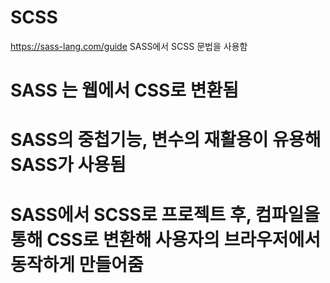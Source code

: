 # SCSS

https://sass-lang.com/guide
SASS에서 SCSS 문법을 사용함

# SASS 는 웹에서 CSS로 변환됨

# SASS의 중첩기능, 변수의 재활용이 유용해 SASS가 사용됨

# SASS에서 SCSS로 프로젝트 후, 컴파일을 통해 CSS로 변환해 사용자의 브라우저에서 동작하게 만들어줌

